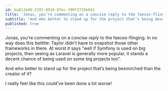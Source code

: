 ```yaml
---
id: ba011b40-2297-4910-87ec-f00f2725b841
title: 'Jonas, you’re commenting on a concise reply to the faeces-flinging.'
subtitle: 'And who better to stand up for the project that’s being besmirched than the creator of it?'
published: true
---
```




Jonas, you’re commenting on a concise *reply* to the faeces-flinging. In no way does this belittle: Taylor didn’t have to snapshot those other frameworks in there. At worst it says “well if Symfony is used on big projects, then seeing as Laravel is generally more popular, it stands a decent chance of being used on some big projects too”.

And who better to stand up for the project that’s being besmirched than the creator of it?

I really feel like this could’ve been done a lot worse!

